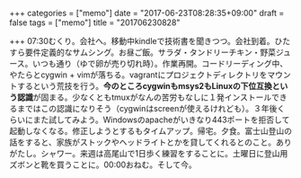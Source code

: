 +++
categories = ["memo"]
date = "2017-06-23T08:28:35+09:00"
draft = false
tags = ["memo"]
title = "201706230828"

+++
07:30むくり。会社へ。移動中kindleで技術書を聞きつつ。会社到着。ひたすら要件定義的なサムシング。お昼ご飯。サラダ・タンドリーチキン・野菜ジュース。いつも通り（ゆで卵が売り切れ時）。作業再開。コードリーディング中、やたらとcygwin + vimが落ちる。vagrantにプロジェクトディレクトリをマウントするという荒技を行う。**今のところcygwinもmsys2もLinuxの下位互換という認識**が固まる。少なくともtmuxがなんの苦労もなしに１発インストールできるまではこの認識になりそう（cygwinはscreenが使えるけれども）。３年後くらいにまた試してみよう。Windowsのapacheがいきなり443ポートを拒否して起動しなくなる。修正しようとするもタイムアップ。帰宅。夕食。富士山登山の話をすると、家族がストックやヘッドライトとかを貸してくれるとのこと。ありがたし。シャワー。来週は高尾山で1日歩く練習をすることに。土曜日に登山用ズボンと靴を買うことに。00:00おねむ。そして今。
